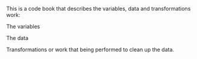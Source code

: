 This is a code book that describes the variables, data and transformations work:

The variables

The data

Transformations or work that being performed to clean up the data.

